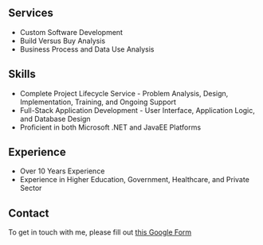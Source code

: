 ## Services
- Custom Software Development  
- Build Versus Buy Analysis  
- Business Process and Data Use Analysis  

## Skills
- Complete Project Lifecycle Service - Problem Analysis, Design, Implementation, Training, and Ongoing Support  
- Full-Stack Application Development - User Interface, Application Logic, and Database Design  
- Proficient in both Microsoft .NET and JavaEE Platforms  

## Experience
- Over 10 Years Experience
- Experience in Higher Education, Government, Healthcare, and Private Sector

## Contact
To get in touch with me, please fill out 
<a href="https://forms.gle/eu9D3Wx3dSXuHmHY9" title="Google Forms Link">this Google Form</a>
